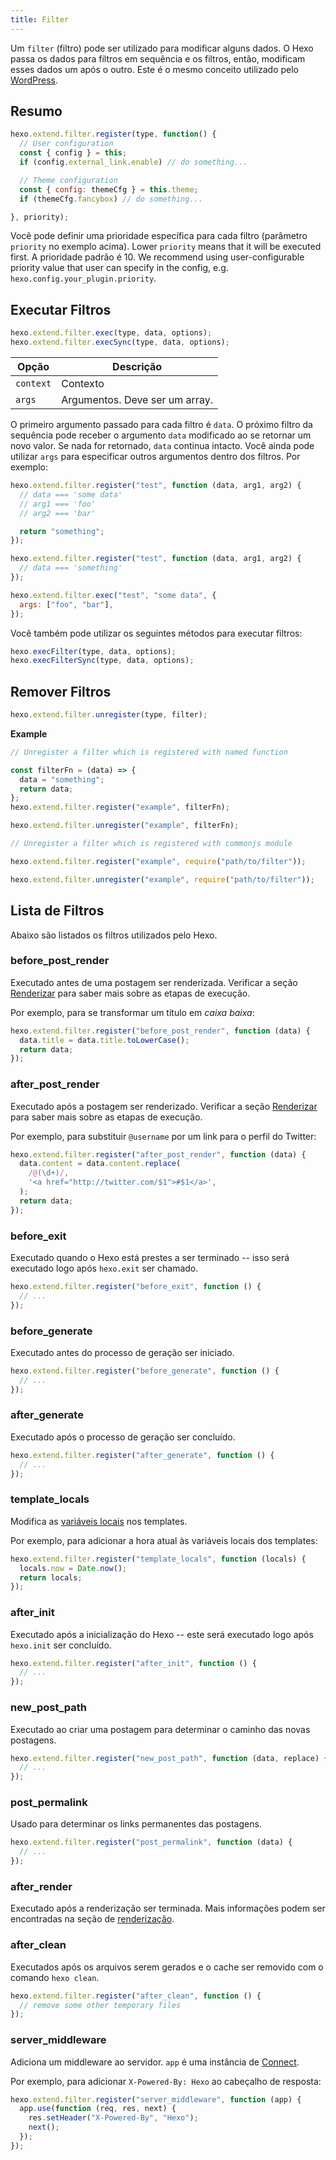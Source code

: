 ```yaml
---
title: Filter
---
```


Um `filter` (filtro) pode ser utilizado para modificar alguns dados. O Hexo passa os dados para filtros em sequência e os filtros, então, modificam esses dados um após o outro. Este é o mesmo conceito utilizado pelo [WordPress](http://codex.wordpress.org/Plugin_API#Filters).

## Resumo

```js
hexo.extend.filter.register(type, function() {
  // User configuration
  const { config } = this;
  if (config.external_link.enable) // do something...

  // Theme configuration
  const { config: themeCfg } = this.theme;
  if (themeCfg.fancybox) // do something...

}, priority);
```

Você pode definir uma prioridade específica para cada filtro (parâmetro `priority` no exemplo acima). Lower `priority` means that it will be executed first. A prioridade padrão é 10. We recommend using user-configurable priority value that user can specify in the config, e.g. `hexo.config.your_plugin.priority`.

## Executar Filtros

```js
hexo.extend.filter.exec(type, data, options);
hexo.extend.filter.execSync(type, data, options);
```

| Opção     | Descrição                      |
| --------- | ------------------------------ |
| `context` | Contexto                       |
| `args`    | Argumentos. Deve ser um array. |

O primeiro argumento passado para cada filtro é `data`. O próximo filtro da sequência pode receber o argumento `data` modificado ao se retornar um novo valor. Se nada for retornado, `data` continua intacto. Você ainda pode utilizar `args` para especificar outros argumentos dentro dos filtros. Por exemplo:

```js
hexo.extend.filter.register("test", function (data, arg1, arg2) {
  // data === 'some data'
  // arg1 === 'foo'
  // arg2 === 'bar'

  return "something";
});

hexo.extend.filter.register("test", function (data, arg1, arg2) {
  // data === 'something'
});

hexo.extend.filter.exec("test", "some data", {
  args: ["foo", "bar"],
});
```

Você também pode utilizar os seguintes métodos para executar filtros:

```js
hexo.execFilter(type, data, options);
hexo.execFilterSync(type, data, options);
```

## Remover Filtros

```js
hexo.extend.filter.unregister(type, filter);
```

**Example**

```js
// Unregister a filter which is registered with named function

const filterFn = (data) => {
  data = "something";
  return data;
};
hexo.extend.filter.register("example", filterFn);

hexo.extend.filter.unregister("example", filterFn);
```

```js
// Unregister a filter which is registered with commonjs module

hexo.extend.filter.register("example", require("path/to/filter"));

hexo.extend.filter.unregister("example", require("path/to/filter"));
```

## Lista de Filtros

Abaixo são listados os filtros utilizados pelo Hexo.

### before_post_render

Executado antes de uma postagem ser renderizada. Verificar a seção [Renderizar](posts.html#Renderizar) para saber mais sobre as etapas de execução.

Por exemplo, para se transformar um título em _caixa baixa_:

```js
hexo.extend.filter.register("before_post_render", function (data) {
  data.title = data.title.toLowerCase();
  return data;
});
```

### after_post_render

Executado após a postagem ser renderizado. Verificar a seção [Renderizar](posts.html#Renderizar) para saber mais sobre as etapas de execução.

Por exemplo, para substituir `@username` por um link para o perfil do Twitter:

```js
hexo.extend.filter.register("after_post_render", function (data) {
  data.content = data.content.replace(
    /@(\d+)/,
    '<a href="http://twitter.com/$1">#$1</a>',
  );
  return data;
});
```

### before_exit

Executado quando o Hexo está prestes a ser terminado -- isso será executado logo após `hexo.exit` ser chamado.

```js
hexo.extend.filter.register("before_exit", function () {
  // ...
});
```

### before_generate

Executado antes do processo de geração ser iniciado.

```js
hexo.extend.filter.register("before_generate", function () {
  // ...
});
```

### after_generate

Executado após o processo de geração ser concluído.

```js
hexo.extend.filter.register("after_generate", function () {
  // ...
});
```

### template_locals

Modifica as [variáveis locais](../docs/variables.html) nos templates.

Por exemplo, para adicionar a hora atual às variáveis locais dos templates:

```js
hexo.extend.filter.register("template_locals", function (locals) {
  locals.now = Date.now();
  return locals;
});
```

### after_init

Executado após a inicialização do Hexo -- este será executado logo após `hexo.init` ser concluído.

```js
hexo.extend.filter.register("after_init", function () {
  // ...
});
```

### new_post_path

Executado ao criar uma postagem para determinar o caminho das novas postagens.

```js
hexo.extend.filter.register("new_post_path", function (data, replace) {
  // ...
});
```

### post_permalink

Usado para determinar os links permanentes das postagens.

```js
hexo.extend.filter.register("post_permalink", function (data) {
  // ...
});
```

### after_render

Executado após a renderização ser terminada. Mais informações podem ser encontradas na seção de [renderização](rendering.html#Filtros-after-render).

### after_clean

Executados após os arquivos serem gerados e o cache ser removido com o comando `hexo clean`.

```js
hexo.extend.filter.register("after_clean", function () {
  // remove some other temporary files
});
```

### server_middleware

Adiciona um middleware ao servidor. `app` é uma instância de [Connect][].

Por exemplo, para adicionar `X-Powered-By: Hexo` ao cabeçalho de resposta:

```js
hexo.extend.filter.register("server_middleware", function (app) {
  app.use(function (req, res, next) {
    res.setHeader("X-Powered-By", "Hexo");
    next();
  });
});
```

[Connect]: https://github.com/senchalabs/connect
